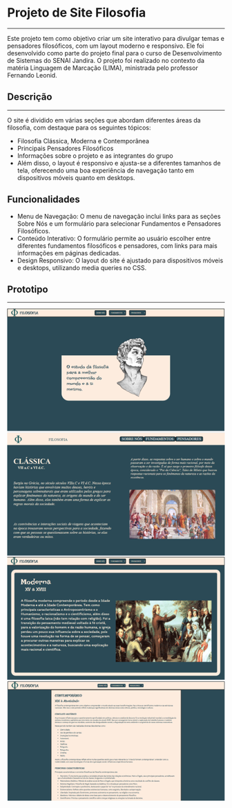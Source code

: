 # Projeto de Site Filosofia
___

Este projeto tem como objetivo criar um site interativo para divulgar temas e pensadores filosóficos, com um layout moderno e responsivo. Ele foi desenvolvido como parte do projeto final para o curso de Desenvolvimento de Sistemas do SENAI Jandira. O projeto foi realizado no contexto da matéria Linguagem de Marcação (LIMA), ministrada pelo professor Fernando Leonid.

## Descrição

___ 

O site é dividido em várias seções que abordam diferentes áreas da filosofia, com destaque para os seguintes tópicos:

- Filosofia Clássica, Moderna e Contemporânea
- Principais Pensadores Filosóficos
- Informações sobre o projeto e as integrantes do grupo
- Além disso, o layout é responsivo e ajusta-se a diferentes tamanhos de tela, oferecendo uma boa experiência de navegação tanto em dispositivos móveis quanto em desktops.

## Funcionalidades

- Menu de Navegação: O menu de navegação inclui links para as seções Sobre Nós e um formulário para selecionar Fundamentos e Pensadores Filosóficos.
- Conteúdo Interativo: O formulário permite ao usuário escolher entre diferentes fundamentos filosóficos e pensadores, com links para mais informações em páginas dedicadas.
- Design Responsivo: O layout do site é ajustado para dispositivos móveis e desktops, utilizando media queries no CSS.

## Prototipo
 
 ___

![](./img/pag%20inicial.PNG) 
![](./img/classica.PNG)
![](./img/moderna.PNG)
![](./img/contemporâneo.PNG)

